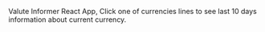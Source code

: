 Valute Informer React App, 
Click one of currencies lines to see last 10 days information about current currency.

